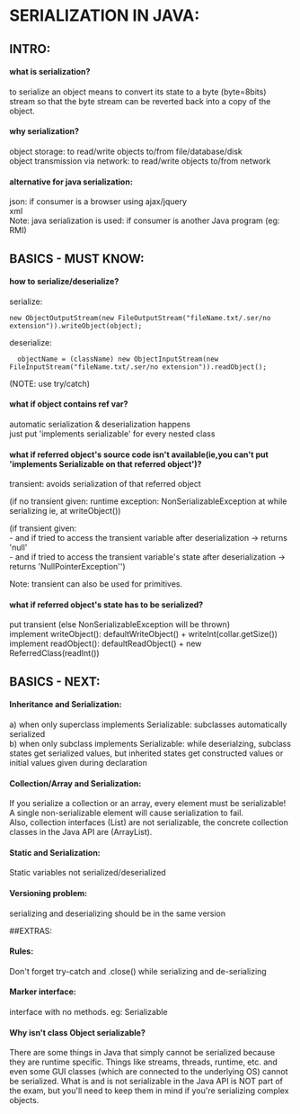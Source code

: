# SERIALIZATION IN JAVA:

## INTRO:
#### what is serialization?
  to serialize an object means to convert its state to a byte (byte=8bits) stream so that the byte stream can be reverted back into a copy of the object.

#### why serialization?
  object storage: to read/write objects to/from file/database/disk <br>
  object transmission via network: to read/write objects to/from network

#### alternative for java serialization:
  json: if consumer is a browser using ajax/jquery <br>
  xml <br>
  Note: java serialization is used: if consumer is another Java program (eg: RMI)

## BASICS - MUST KNOW:
#### how to serialize/deserialize?
  serialize: 
  ```
  new ObjectOutputStream(new FileOutputStream("fileName.txt/.ser/no extension")).writeObject(object);
  ```
  deserialize: 
```
  objectName = (className) new ObjectInputStream(new FileInputStream("fileName.txt/.ser/no extension")).readObject();
```
  (NOTE: use try/catch)

#### what if object contains ref var?
  automatic serialization & deserialization happens  <br>
  just put 'implements serializable' for every nested class

#### what if referred object's source code isn't available(ie,you can't put 'implements Serializable on that referred object')?
  transient: avoids serialization of that referred object  <br>
  
  (if no transient given: runtime exception: NonSerializableException at while serializing ie, at writeObject())  <br>
  
  (if transient given:  <br>
            - and if tried to access the transient variable after deserialization -> returns 'null' <br>
  		      - and if tried to access the transient variable's state after deserialization -> returns 'NullPointerException'')  <br>
            
  Note: transient can also be used for primitives.
  

#### what if referred object's state has to be serialized?
  put transient (else NonSerializableException will be thrown)  <br>
  implement writeObject(): defaultWriteObject() + writeInt(collar.getSize())  <br>
  implement readObject(): defaultReadObject() + new ReferredClass(readInt())  <br>


## BASICS - NEXT:
#### Inheritance and Serialization:
a) when only superclass implements Serializable: subclasses automatically serialized  <br>
b) when only subclass implements Serializable: while deserialzing, subclass states get serialized values, but inherited states get constructed values or initial values given during declaration

#### Collection/Array and Serialization:
If you serialize a collection or an array, every element must be
serializable! A single non-serializable element will cause serialization to fail.  <br>
Also, collection interfaces (List) are not serializable, the concrete collection classes 
in the Java API are (ArrayList).

#### Static and Serialization: 
Static variables not serialized/deserialized

#### Versioning problem: 
serializing and deserializing should be in the same version

##EXTRAS:
#### Rules:
Don't forget try-catch and .close() while serializing and de-serializing

#### Marker interface: 
interface with no methods. eg: Serializable

#### Why isn't class Object serializable? 
There are some things in Java that simply cannot
be serialized because they are runtime specific. Things like streams, threads, runtime,
etc. and even some GUI classes (which are connected to the underlying OS) cannot
be serialized. What is and is not serializable in the Java API is NOT part of the exam,
but you'll need to keep them in mind if you're serializing complex objects.
